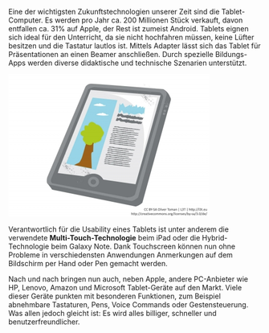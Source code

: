 Eine der wichtigsten Zukunftstechnologien unserer Zeit sind die Tablet-Computer. Es werden pro Jahr ca. 200 Millionen Stück verkauft, davon entfallen ca. 31% auf Apple, der Rest ist zumeist Android. Tablets eignen sich ideal für den Unterricht, da sie nicht hochfahren müssen, keine Lüfter besitzen und die Tastatur lautlos ist. Mittels Adapter lässt sich das Tablet für Präsentationen an einen Beamer anschließen. Durch spezielle Bildungs-Apps werden diverse didaktische und technische Szenarien unterstützt.

![Tablet-Computer](img/9574680633_4fdfbd34e5_b.jpg)

Verantwortlich für die Usability eines Tablets ist unter anderem die verwendete **Multi-Touch-Technologie** beim iPad oder die Hybrid-Technologie beim Galaxy Note. Dank Touchscreen können nun ohne Probleme in verschiedensten Anwendungen Anmerkungen auf dem Bildschirm per Hand oder Pen gemacht werden.

Nach und nach bringen nun auch, neben Apple, andere PC-Anbieter wie HP, Lenovo, Amazon und Microsoft Tablet-Geräte auf den Markt. Viele dieser Geräte punkten mit besonderen Funktionen, zum Beispiel abnehmbare Tastaturen, Pens, Voice Commands oder Gestensteuerung. Was allen jedoch gleicht ist: Es wird alles billiger, schneller und benutzerfreundlicher.
